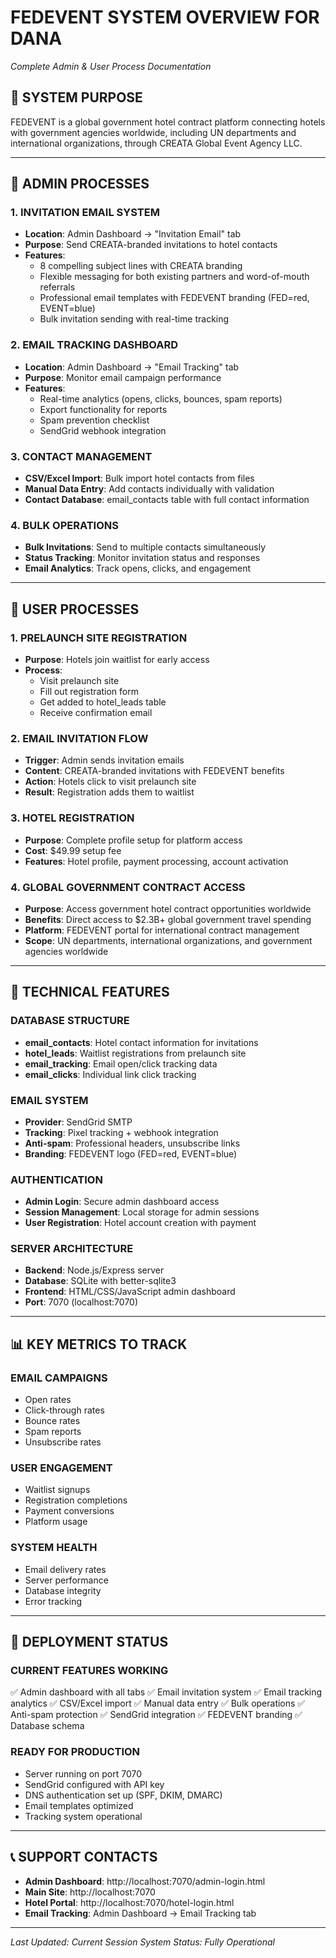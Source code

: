 # FEDEVENT SYSTEM OVERVIEW FOR DANA
*Complete Admin & User Process Documentation*

## 🎯 **SYSTEM PURPOSE**
FEDEVENT is a global government hotel contract platform connecting hotels with government agencies worldwide, including UN departments and international organizations, through CREATA Global Event Agency LLC.

---

## 🏢 **ADMIN PROCESSES**

### **1. INVITATION EMAIL SYSTEM**
- **Location**: Admin Dashboard → "Invitation Email" tab
- **Purpose**: Send CREATA-branded invitations to hotel contacts
- **Features**:
  - 8 compelling subject lines with CREATA branding
  - Flexible messaging for both existing partners and word-of-mouth referrals
  - Professional email templates with FEDEVENT branding (FED=red, EVENT=blue)
  - Bulk invitation sending with real-time tracking

### **2. EMAIL TRACKING DASHBOARD**
- **Location**: Admin Dashboard → "Email Tracking" tab
- **Purpose**: Monitor email campaign performance
- **Features**:
  - Real-time analytics (opens, clicks, bounces, spam reports)
  - Export functionality for reports
  - Spam prevention checklist
  - SendGrid webhook integration

### **3. CONTACT MANAGEMENT**
- **CSV/Excel Import**: Bulk import hotel contacts from files
- **Manual Data Entry**: Add contacts individually with validation
- **Contact Database**: email_contacts table with full contact information

### **4. BULK OPERATIONS**
- **Bulk Invitations**: Send to multiple contacts simultaneously
- **Status Tracking**: Monitor invitation status and responses
- **Email Analytics**: Track opens, clicks, and engagement

---

## 🏨 **USER PROCESSES**

### **1. PRELAUNCH SITE REGISTRATION**
- **Purpose**: Hotels join waitlist for early access
- **Process**: 
  - Visit prelaunch site
  - Fill out registration form
  - Get added to hotel_leads table
  - Receive confirmation email

### **2. EMAIL INVITATION FLOW**
- **Trigger**: Admin sends invitation emails
- **Content**: CREATA-branded invitations with FEDEVENT benefits
- **Action**: Hotels click to visit prelaunch site
- **Result**: Registration adds them to waitlist

### **3. HOTEL REGISTRATION**
- **Purpose**: Complete profile setup for platform access
- **Cost**: $49.99 setup fee
- **Features**: Hotel profile, payment processing, account activation

### **4. GLOBAL GOVERNMENT CONTRACT ACCESS**
- **Purpose**: Access government hotel contract opportunities worldwide
- **Benefits**: Direct access to $2.3B+ global government travel spending
- **Platform**: FEDEVENT portal for international contract management
- **Scope**: UN departments, international organizations, and government agencies worldwide

---

## 🔧 **TECHNICAL FEATURES**

### **DATABASE STRUCTURE**
- **email_contacts**: Hotel contact information for invitations
- **hotel_leads**: Waitlist registrations from prelaunch site
- **email_tracking**: Email open/click tracking data
- **email_clicks**: Individual link click tracking

### **EMAIL SYSTEM**
- **Provider**: SendGrid SMTP
- **Tracking**: Pixel tracking + webhook integration
- **Anti-spam**: Professional headers, unsubscribe links
- **Branding**: FEDEVENT logo (FED=red, EVENT=blue)

### **AUTHENTICATION**
- **Admin Login**: Secure admin dashboard access
- **Session Management**: Local storage for admin sessions
- **User Registration**: Hotel account creation with payment

### **SERVER ARCHITECTURE**
- **Backend**: Node.js/Express server
- **Database**: SQLite with better-sqlite3
- **Frontend**: HTML/CSS/JavaScript admin dashboard
- **Port**: 7070 (localhost:7070)

---

## 📊 **KEY METRICS TO TRACK**

### **EMAIL CAMPAIGNS**
- Open rates
- Click-through rates
- Bounce rates
- Spam reports
- Unsubscribe rates

### **USER ENGAGEMENT**
- Waitlist signups
- Registration completions
- Payment conversions
- Platform usage

### **SYSTEM HEALTH**
- Email delivery rates
- Server performance
- Database integrity
- Error tracking

---

## 🚀 **DEPLOYMENT STATUS**

### **CURRENT FEATURES WORKING**
✅ Admin dashboard with all tabs
✅ Email invitation system
✅ Email tracking analytics
✅ CSV/Excel import
✅ Manual data entry
✅ Bulk operations
✅ Anti-spam protection
✅ SendGrid integration
✅ FEDEVENT branding
✅ Database schema

### **READY FOR PRODUCTION**
- Server running on port 7070
- SendGrid configured with API key
- DNS authentication set up (SPF, DKIM, DMARC)
- Email templates optimized
- Tracking system operational

---

## 📞 **SUPPORT CONTACTS**
- **Admin Dashboard**: http://localhost:7070/admin-login.html
- **Main Site**: http://localhost:7070
- **Hotel Portal**: http://localhost:7070/hotel-login.html
- **Email Tracking**: Admin Dashboard → Email Tracking tab

---

*Last Updated: Current Session*
*System Status: Fully Operational*
